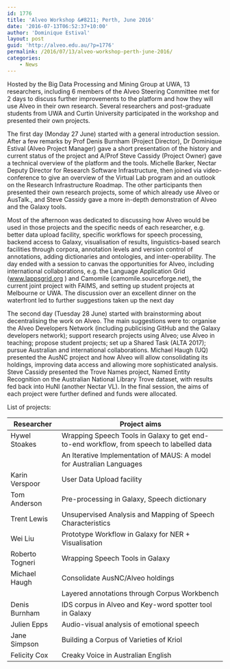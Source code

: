 ```yaml
---
id: 1776
title: 'Alveo Workshop &#8211; Perth, June 2016'
date: '2016-07-13T06:52:37+10:00'
author: 'Dominique Estival'
layout: post
guid: 'http://alveo.edu.au/?p=1776'
permalink: /2016/07/13/alveo-workshop-perth-june-2016/
categories:
    - News
---
```


Hosted by the Big Data Processing and Mining Group at UWA, 13 researchers, including 6 members of the Alveo Steering Committee met for 2 days to discuss further improvements to the platform and how they will use Alveo in their own research. Several researchers and post-graduate students from UWA and Curtin University participated in the workshop and presented their own projects.

The first day (Monday 27 June) started with a general introduction session. After a few remarks by Prof Denis Burnham (Project Director), Dr Dominique Estival (Alveo Project Manager) gave a short presentation of the history and current status of the project and A/Prof Steve Cassidy (Project Owner) gave a technical overview of the platform and the tools. Michelle Barker, Nectar Deputy Director for Research Software Infrastructure, then joined via video-conference to give an overview of the Virtual Lab program and an outlook on the Research Infrastructure Roadmap. The other participants then presented their own research projects, some of which already use Alveo or AusTalk., and Steve Cassidy gave a more in-depth demonstration of Alveo and the Galaxy tools.

Most of the afternoon was dedicated to discussing how Alveo would be used in those projects and the specific needs of each researcher, e.g. better data upload facility, specific workflows for speech processing, backend access to Galaxy, visualisation of results, linguistics-based search facilities through corpora, annotation levels and version control of annotations, adding dictionaries and ontologies, and inter-operability. The day ended with a session to canvas the opportunities for Alveo, including international collaborations, e.g. the Language Application Grid (www.lappsgrid.org ) and Camomile (camomile.sourceforge.net), the current joint project with FAIMS, and setting up student projects at Melbourne or UWA. The discussion over an excellent dinner on the waterfront led to further suggestions taken up the next day

The second day (Tuesday 28 June) started with brainstorming about decentralising the work on Alveo. The main suggestions were to: organise the Alveo Developers Network (including publicising GitHub and the Galaxy developers network); support research projects using Alveo; use Alveo in teaching; propose student projects; set up a Shared Task (ALTA 2017); pursue Australian and international collaborations. Michael Haugh (UQ) presented the AusNC project and how Alveo will allow consolidating its holdings, improving data access and allowing more sophisticated analysis. Steve Cassidy presented the Trove Names project, Named Entity Recognition on the Australian National Library Trove dataset, with results fed back into HuNI (another Nectar VL). In the final session, the aims of each project were further defined and funds were allocated.

List of projects:

| Researcher | Project aims |
|---|---|
| Hywel Stoakes | Wrapping Speech Tools in Galaxy to get end-to-end workflow, from speech to labelled data |
|  | An Iterative Implementation of MAUS: A model for Australian Languages |
| Karin Verspoor | User Data Upload facility |
| Tom Anderson | Pre-processing in Galaxy, Speech dictionary |
| Trent Lewis | Unsupervised Analysis and Mapping of Speech Characteristics |
| Wei Liu | Prototype Workflow in Galaxy for NER + Visualisation |
| Roberto Togneri | Wrapping Speech Tools in Galaxy |
| Michael Haugh | Consolidate AusNC/Alveo holdings |
|  | Layered annotations through Corpus Workbench |
| Denis Burnham | IDS corpus in Alveo and Key-word spotter tool in Galaxy |
| Julien Epps | Audio-visual analysis of emotional speech |
| Jane Simpson | Building a Corpus of Varieties of Kriol |
| Felicity Cox | Creaky Voice in Australian English |